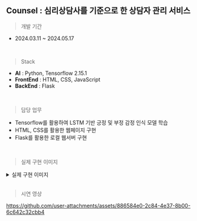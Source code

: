 ## Counsel : 심리상담사를 기준으로 한 상담자 관리 서비스

> 개발 기간 
- 2024.03.11 ~ 2024.05.17
<br>

> Stack
- **AI** : Python, Tensorflow 2.15.1
- **FrontEnd** :  HTML, CSS, JavaScript
- **BackEnd** : Flask

<br>

> 담당 업무
- Tensorflow를 활용하여 LSTM 기반 긍정 및 부정 감정 인식 모델 학습
- HTML, CSS를 활용한 웹페이지 구현
- Flask를 활용한 로컬 웹서버 구현
<br>


> 실제 구현 이미지

<details>
    <summary>실제 구현 이미지</summary>

<img src="https://github.com/user-attachments/assets/11fd3c84-d996-465a-a13c-d100910096ca"  width="700" height="400"/>

</details>


<br>

> 시연 영상


https://github.com/user-attachments/assets/886584e0-2c84-4e37-8b00-6c642c32cbb4

